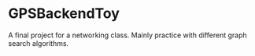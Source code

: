 # GPSBackendToy
A final project for a networking class. Mainly practice with different graph search algorithms.
